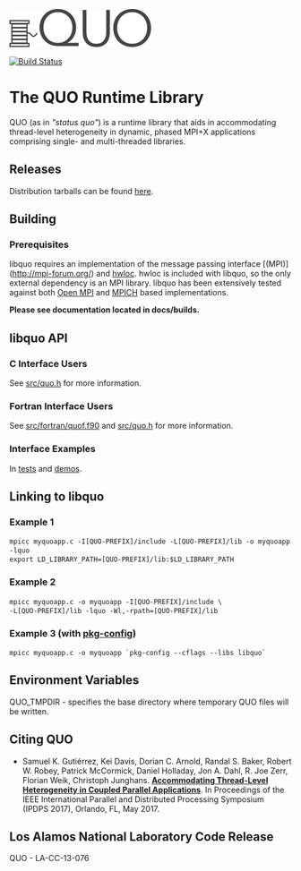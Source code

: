 ![logo](docs/img/quo-logo.png)

[![Build Status](https://travis-ci.org/lanl/libquo.svg?branch=master)
](https://travis-ci.org/lanl/libquo)

# The QUO Runtime Library
QUO (as in *"status quo"*) is a runtime library that aids in accommodating
thread-level heterogeneity in dynamic, phased MPI+X applications comprising
single- and multi-threaded libraries.

## Releases
Distribution tarballs can be found [here](http://lanl.github.io/libquo/).

## Building
### Prerequisites
libquo requires an implementation of the message passing interface [(MPI)]
(http://mpi-forum.org/) and [hwloc](http://www.open-mpi.org/projects/hwloc).
hwloc is included with libquo, so the only external dependency is an MPI
library.  libquo has been extensively tested against both [Open MPI](
https://www.open-mpi.org/) and [MPICH](https://www.mpich.org/) based
implementations.

**Please see documentation located in docs/builds.**

## libquo API
### C Interface Users
See [src/quo.h](src/quo.h) for more information.

### Fortran Interface Users
See [src/fortran/quof.f90](src/fortran/quof.f90) and [src/quo.h](src/quo.h) for
more information.

### Interface Examples
In [tests](tests) and [demos](demos).

## Linking to libquo
### Example 1
```
mpicc myquoapp.c -I[QUO-PREFIX]/include -L[QUO-PREFIX]/lib -o myquoapp -lquo
export LD_LIBRARY_PATH=[QUO-PREFIX]/lib:$LD_LIBRARY_PATH
```
### Example 2
```
mpicc myquoapp.c -o myquoapp -I[QUO-PREFIX]/include \
-L[QUO-PREFIX]/lib -lquo -Wl,-rpath=[QUO-PREFIX]/lib
```
### Example 3 (with [pkg-config](https://www.freedesktop.org/wiki/Software/pkg-config/))
```
mpicc myquoapp.c -o myquoapp `pkg-config --cflags --libs libquo`
```

## Environment Variables
QUO_TMPDIR - specifies the base directory where temporary QUO files will be
             written.

## Citing QUO
* Samuel K. Gutiérrez, Kei Davis, Dorian C. Arnold, Randal S. Baker, Robert W.
  Robey, Patrick McCormick, Daniel Holladay, Jon A. Dahl, R. Joe Zerr, Florian
  Weik, Christoph Junghans. [**Accommodating Thread-Level Heterogeneity in
  Coupled Parallel Applications**](docs/publications/quo-ipdps17.pdf). In
  Proceedings of the IEEE International Parallel and Distributed Processing
  Symposium (IPDPS 2017), Orlando, FL, May 2017.

## Los Alamos National Laboratory Code Release
QUO - LA-CC-13-076
